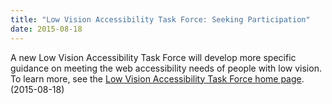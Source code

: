 ```yaml
---
title: "Low Vision Accessibility Task Force: Seeking Participation"
date: 2015-08-18
---
```

<p>A new Low Vision Accessibility Task Force will develop more specific guidance on meeting the web accessibility needs of people with low vision. To learn more, see the <a href="http://www.w3.org/WAI/GL/low-vision-a11y-tf/">Low Vision Accessibility Task Force home page</a>. (<span class="date">2015-08-18</span>)</p>